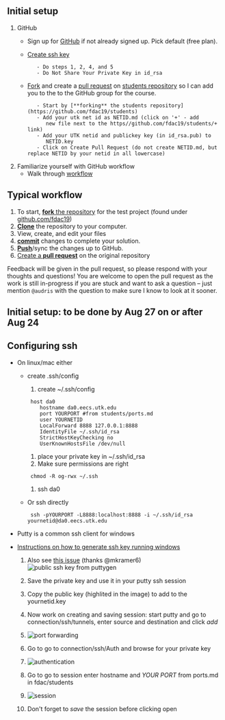 ## Initial setup

1. GitHub
   * Sign up for [GitHub](https://github.com/) if not already signed
     up. Pick default (free plan).
   * [Create ssh key](https://help.github.com/articles/generating-ssh-keys/)
   
            - Do steps 1, 2, 4, and 5
            - Do Not Share Your Private Key in id_rsa
   * [Fork](https://help.github.com/articles/fork-a-repo/) and create a [pull request](https://help.github.com/articles/using-pull-requests/) on [students repository](https://github.com/fdac19/students) so I
      can add you to the to the GitHub group for the course.
      
            - Start by [**forking** the students repository](https://github.com/fdac19/students)
            - Add your utk net id as NETID.md (click on '+' - add 
               new file next to the https//github.com/fdac19/students/+ link)
            - Add your UTK netid and publickey key (in id_rsa.pub) to
               NETID.key
            - Click on Create Pull Request (do not create NETID.md, but replace NETID by your netid in all lowercase)
1. Familiarize yourself with GitHub workflow
   * Walk through [workflow](#workflow) 
    
## Typical workflow
1. To start, [**fork** the repository][forking] for the test project (found under [github.com/fdac19](https://github.com/fdac19))
1. [**Clone**][ref-clone] the repository to your computer.
1. View, create, and edit your files
1. [**commit**][ref-commit] changes to complete your solution.
1. [**Push**][ref-push]/sync the changes up to GitHub.
1. [Create a **pull request**][pull-request] on the original repository


Feedback will be given in the pull request, so please respond with
your thoughts and questions!  You are welcome to open the pull
request as the work is still in-progress if you are stuck and want
to ask a question – just mention `@audris` with the question to make
sure I know to look at it sooner.

## Initial setup: to be done by Aug 27 on or after Aug 24


## Configuring ssh 
  * On linux/mac either 
     * create .ssh/config
    	1. create ~/.ssh/config
        ```
         host da0
            hostname da0.eecs.utk.edu
            port YOURPORT #from students/ports.md
            user YOURNETID
            LocalForward 8888 127.0.0.1:8888
            IdentityFile ~/.ssh/id_rsa
            StrictHostKeyChecking no
            UserKnownHostsFile /dev/null
         ```

        1. place your private key in ~/.ssh/id_rsa
        1. Make sure permissions are right
         ```
          chmod -R og-rwx ~/.ssh
         ```
        1. ssh da0
    * Or ssh directly 
      ```
       ssh -pYOURPORT -L8888:localhost:8888 -i ~/.ssh/id_rsa yournetid@da0.eecs.utk.edu
      ```

  * Putty is a common ssh client for windows
  * [Instructions on how to generate ssh key running windows](https://docs.joyent.com/public-cloud/getting-started/ssh-keys/generating-an-ssh-key-manually/manually-generating-your-ssh-key-in-windows) 
       1. Also see [this issue](https://github.com/fdac19/news/issues/1) (thanks @mkramer6) ![public ssh key from puttygen](https://github.com/fdac19/news/blob/master/puttykey.png "public ssh key from puttygen") 
       1. Save the private key and use it in your putty ssh session
       1. Copy the public key (highlited in the image) to add to the yournetid.key 
       1. Now work on creating and saving session: start putty and go to connection/ssh/tunnels, enter source and destination and click *add*
       1. ![port forwarding](https://github.com/fdac19/news/blob/master/puttyport.png "select port forwarding")

       1. Go to  go to connection/ssh/Auth and browse for your private key
       1. ![authentication](https://github.com/fdac19/news/blob/master/puttyauth.png "select secret key that was saved above")
       1. Go to  go to session enter hostname and *YOUR PORT* from ports.md in fdac/students
       1. ![session](https://github.com/fdac19/news/blob/master/puttysession.png "start putty session")
       1. Don't forget to _save_ the session before clicking open  


<!-- Links -->
[docker]:http://www.eecs.utk.edu/resources/it/kb/docker
[deliberate-practice]:http://www.psy.fsu.edu/faculty/ericsson/ericsson.exp.perf.html
[pull-request]:https://help.github.com/articles/creating-a-pull-request
[create-repo]: https://help.github.com/articles/create-a-repo
[forking]: https://guides.github.com/activities/forking/
[ref-clone]: http://gitref.org/creating/#clone
[ref-commit]: http://gitref.org/basic/#commit
[ref-push]: http://gitref.org/remotes/#push
[pull-request]: https://help.github.com/articles/creating-a-pull-request
[raw]: https://raw.githubusercontent.com/education/guide/master/docs/forks.md
